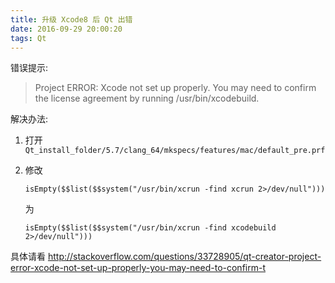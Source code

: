 ```yaml
---
title: 升级 Xcode8 后 Qt 出错
date: 2016-09-29 20:00:20
tags: Qt
---
```


错误提示:

> Project ERROR: Xcode not set up properly. You may need to confirm the license agreement by running /usr/bin/xcodebuild.

解决办法:

1. 打开 `Qt_install_folder/5.7/clang_64/mkspecs/features/mac/default_pre.prf`
2. 修改 

    ```
    isEmpty($$list($$system("/usr/bin/xcrun -find xcrun 2>/dev/null")))
    ```

    为

    ```
    isEmpty($$list($$system("/usr/bin/xcrun -find xcodebuild 2>/dev/null")))
    ```
    
具体请看 <http://stackoverflow.com/questions/33728905/qt-creator-project-error-xcode-not-set-up-properly-you-may-need-to-confirm-t>

